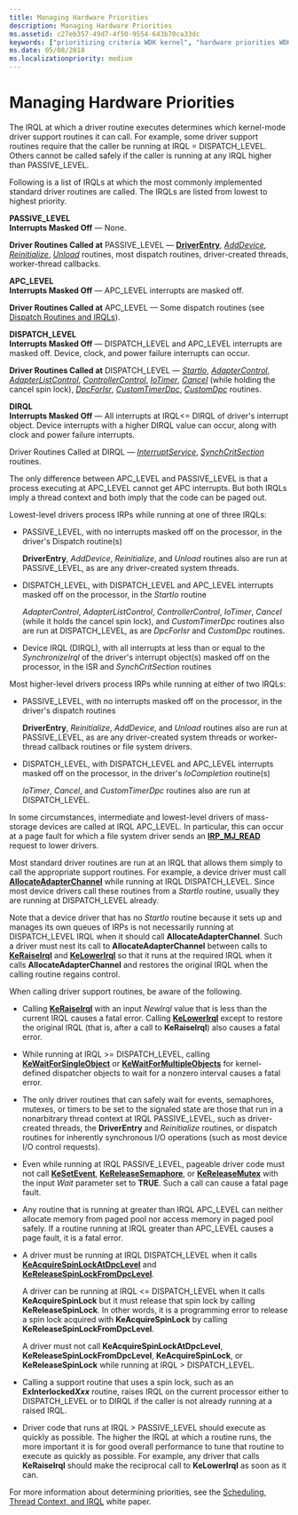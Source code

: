 ```yaml
---
title: Managing Hardware Priorities
description: Managing Hardware Priorities
ms.assetid: c27eb357-49d7-4f50-9554-643b70ca33dc
keywords: ["prioritizing criteria WDK kernel", "hardware priorities WDK kernel", "IRQL levels WDK kernel", "PASSIVE_LEVEL WDK", "APC_LEVEL WDK", "DISPATCH_LEVEL WDK", "DIRQL WDK", "interrupt service routines WDK kernel , hardware priorities", "ISRs WDK kernel , hardware priorities"]
ms.date: 05/08/2018
ms.localizationpriority: medium
---
```


# Managing Hardware Priorities





The IRQL at which a driver routine executes determines which kernel-mode driver support routines it can call. For example, some driver support routines require that the caller be running at IRQL = DISPATCH\_LEVEL. Others cannot be called safely if the caller is running at any IRQL higher than PASSIVE\_LEVEL.

Following is a list of IRQLs at which the most commonly implemented standard driver routines are called. The IRQLs are listed from lowest to highest priority.

<a href="" id="passive-level"></a>**PASSIVE\_LEVEL**  
**Interrupts Masked Off** — None.

**Driver Routines Called at** PASSIVE\_LEVEL — [**DriverEntry**](https://docs.microsoft.com/windows-hardware/drivers/ddi/content/wdm/nc-wdm-driver_initialize), [*AddDevice*](https://docs.microsoft.com/windows-hardware/drivers/ddi/content/wdm/nc-wdm-driver_add_device), [*Reinitialize*](https://docs.microsoft.com/windows-hardware/drivers/ddi/content/ntddk/nc-ntddk-driver_reinitialize), [*Unload*](https://docs.microsoft.com/windows-hardware/drivers/ddi/content/wdm/nc-wdm-driver_unload) routines, most dispatch routines, driver-created threads, worker-thread callbacks.

<a href="" id="apc-level"></a>**APC\_LEVEL**  
**Interrupts Masked Off** — APC\_LEVEL interrupts are masked off.

**Driver Routines Called at** APC\_LEVEL — Some dispatch routines (see [Dispatch Routines and IRQLs](dispatch-routines-and-irqls.md)).

<a href="" id="dispatch-level"></a>**DISPATCH\_LEVEL**  
**Interrupts Masked Off** — DISPATCH\_LEVEL and APC\_LEVEL interrupts are masked off. Device, clock, and power failure interrupts can occur.

**Driver Routines Called at** DISPATCH\_LEVEL — [*StartIo*](https://docs.microsoft.com/windows-hardware/drivers/ddi/content/wdm/nc-wdm-driver_startio), [*AdapterControl*](https://docs.microsoft.com/windows-hardware/drivers/ddi/content/wdm/nc-wdm-driver_control), [*AdapterListControl*](https://docs.microsoft.com/windows-hardware/drivers/ddi/content/wdm/nc-wdm-driver_list_control), [*ControllerControl*](https://msdn.microsoft.com/library/windows/hardware/ff542049), [*IoTimer*](https://docs.microsoft.com/windows-hardware/drivers/ddi/content/wdm/nc-wdm-io_timer_routine), [*Cancel*](https://docs.microsoft.com/windows-hardware/drivers/ddi/content/wdm/nc-wdm-driver_cancel) (while holding the cancel spin lock), [*DpcForIsr*](https://docs.microsoft.com/windows-hardware/drivers/ddi/content/wdm/nc-wdm-io_dpc_routine), [*CustomTimerDpc*](https://msdn.microsoft.com/library/windows/hardware/ff542983), [*CustomDpc*](https://docs.microsoft.com/windows-hardware/drivers/ddi/content/wdm/nc-wdm-kdeferred_routine) routines.

<a href="" id="dirql"></a>**DIRQL**  
**Interrupts Masked Off** — All interrupts at IRQL&lt;= DIRQL of driver's interrupt object. Device interrupts with a higher DIRQL value can occur, along with clock and power failure interrupts.

Driver Routines Called at DIRQL — [*InterruptService*](https://docs.microsoft.com/windows-hardware/drivers/ddi/content/wdm/nc-wdm-kservice_routine), [*SynchCritSection*](https://docs.microsoft.com/windows-hardware/drivers/ddi/content/wdm/nc-wdm-ksynchronize_routine) routines.

The only difference between APC\_LEVEL and PASSIVE\_LEVEL is that a process executing at APC\_LEVEL cannot get APC interrupts. But both IRQLs imply a thread context and both imply that the code can be paged out.

Lowest-level drivers process IRPs while running at one of three IRQLs:

-   PASSIVE\_LEVEL, with no interrupts masked off on the processor, in the driver's Dispatch routine(s)

    **DriverEntry**, *AddDevice*, *Reinitialize*, and *Unload* routines also are run at PASSIVE\_LEVEL, as are any driver-created system threads.

-   DISPATCH\_LEVEL, with DISPATCH\_LEVEL and APC\_LEVEL interrupts masked off on the processor, in the *StartIo* routine

    *AdapterControl*, *AdapterListControl*, *ControllerControl*, *IoTimer*, *Cancel* (while it holds the cancel spin lock), and *CustomTimerDpc* routines also are run at DISPATCH\_LEVEL, as are *DpcForIsr* and *CustomDpc* routines.

-   Device IRQL (DIRQL), with all interrupts at less than or equal to the *SynchronizeIrql* of the driver's interrupt object(s) masked off on the processor, in the ISR and *SynchCritSection* routines

Most higher-level drivers process IRPs while running at either of two IRQLs:

-   PASSIVE\_LEVEL, with no interrupts masked off on the processor, in the driver's dispatch routines

    **DriverEntry**, *Reinitialize*, *AddDevice*, and *Unload* routines also are run at PASSIVE\_LEVEL, as are any driver-created system threads or worker-thread callback routines or file system drivers.

-   DISPATCH\_LEVEL, with DISPATCH\_LEVEL and APC\_LEVEL interrupts masked off on the processor, in the driver's *IoCompletion* routine(s)

    *IoTimer*, *Cancel*, and *CustomTimerDpc* routines also are run at DISPATCH\_LEVEL.

In some circumstances, intermediate and lowest-level drivers of mass-storage devices are called at IRQL APC\_LEVEL. In particular, this can occur at a page fault for which a file system driver sends an [**IRP\_MJ\_READ**](https://docs.microsoft.com/windows-hardware/drivers/kernel/irp-mj-read) request to lower drivers.

Most standard driver routines are run at an IRQL that allows them simply to call the appropriate support routines. For example, a device driver must call [**AllocateAdapterChannel**](https://docs.microsoft.com/windows-hardware/drivers/ddi/content/wdm/nc-wdm-pallocate_adapter_channel) while running at IRQL DISPATCH\_LEVEL. Since most device drivers call these routines from a *StartIo* routine, usually they are running at DISPATCH\_LEVEL already.

Note that a device driver that has no *StartIo* routine because it sets up and manages its own queues of IRPs is not necessarily running at DISPATCH\_LEVEL IRQL when it should call **AllocateAdapterChannel**. Such a driver must nest its call to **AllocateAdapterChannel** between calls to [**KeRaiseIrql**](https://docs.microsoft.com/windows-hardware/drivers/ddi/content/wdm/nf-wdm-keraiseirql) and [**KeLowerIrql**](https://docs.microsoft.com/windows-hardware/drivers/ddi/content/wdm/nf-wdm-kelowerirql) so that it runs at the required IRQL when it calls **AllocateAdapterChannel** and restores the original IRQL when the calling routine regains control.

When calling driver support routines, be aware of the following.

- Calling [**KeRaiseIrql**](https://docs.microsoft.com/windows-hardware/drivers/ddi/content/wdm/nf-wdm-keraiseirql) with an input *NewIrql* value that is less than the current IRQL causes a fatal error. Calling [**KeLowerIrql**](https://docs.microsoft.com/windows-hardware/drivers/ddi/content/wdm/nf-wdm-kelowerirql) except to restore the original IRQL (that is, after a call to **KeRaiseIrql**) also causes a fatal error.

- While running at IRQL &gt;= DISPATCH\_LEVEL, calling [**KeWaitForSingleObject**](https://docs.microsoft.com/windows-hardware/drivers/ddi/content/wdm/nf-wdm-kewaitforsingleobject) or [**KeWaitForMultipleObjects**](https://docs.microsoft.com/windows-hardware/drivers/ddi/content/wdm/nf-wdm-kewaitformultipleobjects) for kernel-defined dispatcher objects to wait for a nonzero interval causes a fatal error.

- The only driver routines that can safely wait for events, semaphores, mutexes, or timers to be set to the signaled state are those that run in a nonarbitrary thread context at IRQL PASSIVE\_LEVEL, such as driver-created threads, the **DriverEntry** and *Reinitialize* routines, or dispatch routines for inherently synchronous I/O operations (such as most device I/O control requests).

- Even while running at IRQL PASSIVE\_LEVEL, pageable driver code must not call [**KeSetEvent**](https://docs.microsoft.com/windows-hardware/drivers/ddi/content/wdm/nf-wdm-kesetevent), [**KeReleaseSemaphore**](https://docs.microsoft.com/windows-hardware/drivers/ddi/content/wdm/nf-wdm-kereleasesemaphore), or [**KeReleaseMutex**](https://docs.microsoft.com/windows-hardware/drivers/ddi/content/wdm/nf-wdm-kereleasemutex) with the input *Wait* parameter set to **TRUE**. Such a call can cause a fatal page fault.

- Any routine that is running at greater than IRQL APC\_LEVEL can neither allocate memory from paged pool nor access memory in paged pool safely. If a routine running at IRQL greater than APC\_LEVEL causes a page fault, it is a fatal error.

- A driver must be running at IRQL DISPATCH\_LEVEL when it calls [**KeAcquireSpinLockAtDpcLevel**](https://docs.microsoft.com/windows-hardware/drivers/ddi/content/wdm/nf-wdm-keacquirespinlockatdpclevel) and [**KeReleaseSpinLockFromDpcLevel**](https://docs.microsoft.com/windows-hardware/drivers/ddi/content/wdm/nf-wdm-kereleasespinlockfromdpclevel).

  A driver can be running at IRQL &lt;= DISPATCH\_LEVEL when it calls **KeAcquireSpinLock** but it must release that spin lock by calling **KeReleaseSpinLock**. In other words, it is a programming error to release a spin lock acquired with **KeAcquireSpinLock** by calling **KeReleaseSpinLockFromDpcLevel**.

  A driver must not call **KeAcquireSpinLockAtDpcLevel**, **KeReleaseSpinLockFromDpcLevel**, **KeAcquireSpinLock**, or **KeReleaseSpinLock** while running at IRQL &gt; DISPATCH\_LEVEL.

- Calling a support routine that uses a spin lock, such as an **ExInterlocked<em>Xxx</em>** routine, raises IRQL on the current processor either to DISPATCH\_LEVEL or to DIRQL if the caller is not already running at a raised IRQL.

- Driver code that runs at IRQL &gt; PASSIVE\_LEVEL should execute as quickly as possible. The higher the IRQL at which a routine runs, the more important it is for good overall performance to tune that routine to execute as quickly as possible. For example, any driver that calls **KeRaiseIrql** should make the reciprocal call to **KeLowerIrql** as soon as it can.

For more information about determining priorities, see the [Scheduling, Thread Context, and IRQL](https://go.microsoft.com/fwlink/p/?linkid=59757) white paper.

 

 




